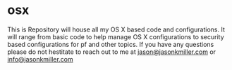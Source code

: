 osx
===
This is Repository will house all my OS X based code and configurations. It will range from basic code to help manage OS X configurations to security based configurations for pf and other topics. If you have any questions please do not hestitate to reach out to me at jason@jasonkmiller.com or info@jasonkmiller.com

